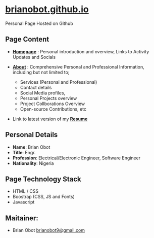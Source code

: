 # [brianobot.github.io](https://brianobot.github.io/)

Personal Page Hosted on Github

## Page Content
- [**Homepage**](https://brianobot.github.io/) : Personal introduction and overview, Links to Activity Updates and Socials
- [**About**](https://brianobot.github.io/about.html) : Comprehensive Personal and Professional Information, including but not limited to; 
  - Services (Personal and Professional)
  - Contact details
  - Social Media profiles, 
  - Personal Projects overview
  - Project Collborations Overview
  - Open-source Contributions, etc
  
- Link to latest version of my [**Resume**](https://raw.githubusercontent.com/brianobot/Resume/master/_Resume.pdf)

## Personal Details
- **Name**: Brian Obot
- **Title**: Engr.
- **Profession**: Electrical/Electronic Engineer, Software Engineer
- **Nationality**: Nigeria


## Page Technology Stack
- HTML / CSS
- Boostrap (CSS, JS and Fonts)
- Javascript


## Maitainer:
- Brian Obot <brianobot9@gmail.com>
